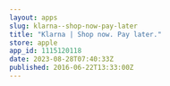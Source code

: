 ```yaml
---
layout: apps
slug: klarna--shop-now-pay-later
title: "Klarna | Shop now. Pay later."
store: apple
app_id: 1115120118
date: 2023-08-28T07:40:33Z
published: 2016-06-22T13:33:00Z
---
```

